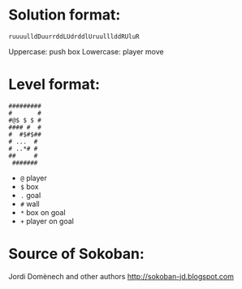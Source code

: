 # Solution format:

`ruuuulldDuurrddLUdrddlUruulllddRUluR`

Uppercase: push box
Lowercase: player move

# Level format:

```
#########
#       #
#@$ $ $ #
#### #  #
#  #$#$##
# ...  #
# ..*# #
##     #
 #######
```


- `@` player
- `$` box
- `.` goal
- `#` wall
- `*` box on goal
- `+` player on goal


# Source of Sokoban:

Jordi Domènech and other authors
http://sokoban-jd.blogspot.com







